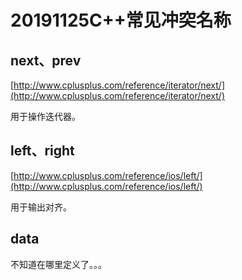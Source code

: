 # 20191125C++常见冲突名称
## next、prev
[http://www.cplusplus.com/reference/iterator/next/](http://www.cplusplus.com/reference/iterator/next/)

用于操作迭代器。

## left、right
[http://www.cplusplus.com/reference/ios/left/](http://www.cplusplus.com/reference/ios/left/)

用于输出对齐。

## data
不知道在哪里定义了。。。
